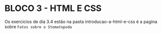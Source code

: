 # BLOCO 3 - HTML E CSS


Os exercicios de dia 3.4 estão na pasta introducao-a-html-e-css é a pagina sobre `Fatos sobre o Stomatopoda`
